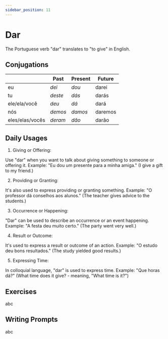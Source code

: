```yaml
---
sidebar_position: 11
---
```


# Dar

The Portuguese verb "dar" translates to "to give" in English.

## Conjugations

|                 | Past    | Present | Future  |
| --------------- | ------- | ------- | ------- |
| eu              | _dei_   | _dou_   | darei   |
| tu              | _deste_ | _dás_   | darás   |
| ele/ela/você    | _deu_   | _dá_    | dará    |
| nós             | _demos_ | _damos_ | daremos |
| eles/elas/vocês | _deram_ | _dão_   | darão   |

## Daily Usages

1. Giving or Offering:

Use "dar" when you want to talk about giving something to someone or offering it.
Example: "Eu dou um presente para a minha amiga." (I give a gift to my friend.)

2. Providing or Granting:

It's also used to express providing or granting something.
Example: "O professor dá conselhos aos alunos." (The teacher gives advice to the students.)

3. Occurrence or Happening:

"Dar" can be used to describe an occurrence or an event happening.
Example: "A festa deu muito certo." (The party went very well.)

4. Result or Outcome:

It's used to express a result or outcome of an action.
Example: "O estudo deu bons resultados." (The study yielded good results.)

5. Expressing Time:

In colloquial language, "dar" is used to express time.
Example: "Que horas dá?" (What time does it give? - meaning, "What time is it?")

## Exercises

abc

## Writing Prompts

abc
